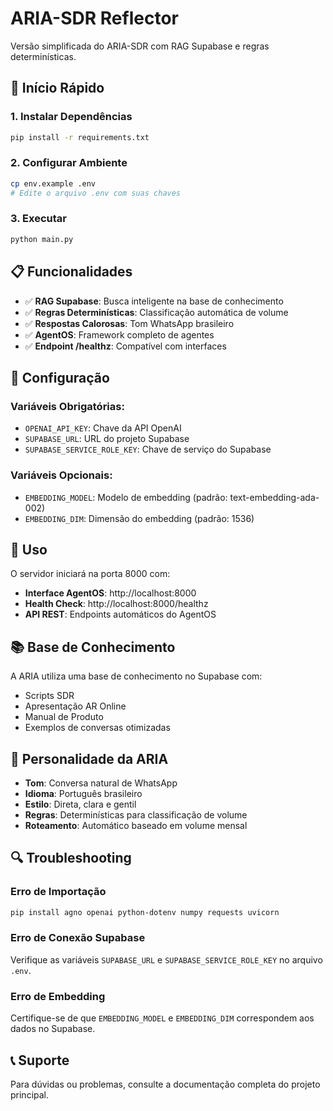 # ARIA-SDR Reflector

Versão simplificada do ARIA-SDR com RAG Supabase e regras determinísticas.

## 🚀 Início Rápido

### 1. Instalar Dependências
```bash
pip install -r requirements.txt
```

### 2. Configurar Ambiente
```bash
cp env.example .env
# Edite o arquivo .env com suas chaves
```

### 3. Executar
```bash
python main.py
```

## 📋 Funcionalidades

- ✅ **RAG Supabase**: Busca inteligente na base de conhecimento
- ✅ **Regras Determinísticas**: Classificação automática de volume
- ✅ **Respostas Calorosas**: Tom WhatsApp brasileiro
- ✅ **AgentOS**: Framework completo de agentes
- ✅ **Endpoint /healthz**: Compatível com interfaces

## 🔧 Configuração

### Variáveis Obrigatórias:
- `OPENAI_API_KEY`: Chave da API OpenAI
- `SUPABASE_URL`: URL do projeto Supabase
- `SUPABASE_SERVICE_ROLE_KEY`: Chave de serviço do Supabase

### Variáveis Opcionais:
- `EMBEDDING_MODEL`: Modelo de embedding (padrão: text-embedding-ada-002)
- `EMBEDDING_DIM`: Dimensão do embedding (padrão: 1536)

## 🎯 Uso

O servidor iniciará na porta 8000 com:
- **Interface AgentOS**: http://localhost:8000
- **Health Check**: http://localhost:8000/healthz
- **API REST**: Endpoints automáticos do AgentOS

## 📚 Base de Conhecimento

A ARIA utiliza uma base de conhecimento no Supabase com:
- Scripts SDR
- Apresentação AR Online
- Manual de Produto
- Exemplos de conversas otimizadas

## 🤖 Personalidade da ARIA

- **Tom**: Conversa natural de WhatsApp
- **Idioma**: Português brasileiro
- **Estilo**: Direta, clara e gentil
- **Regras**: Determinísticas para classificação de volume
- **Roteamento**: Automático baseado em volume mensal

## 🔍 Troubleshooting

### Erro de Importação
```bash
pip install agno openai python-dotenv numpy requests uvicorn
```

### Erro de Conexão Supabase
Verifique as variáveis `SUPABASE_URL` e `SUPABASE_SERVICE_ROLE_KEY` no arquivo `.env`.

### Erro de Embedding
Certifique-se de que `EMBEDDING_MODEL` e `EMBEDDING_DIM` correspondem aos dados no Supabase.

## 📞 Suporte

Para dúvidas ou problemas, consulte a documentação completa do projeto principal.
